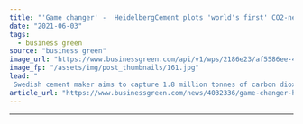```yaml
---
title: "'Game changer' -  HeidelbergCement plots 'world's first' CO2-neutral cement factory"
date: "2021-06-03"
tags: 
  - business green
source: "business green"
image_url: "https://www.businessgreen.com/api/v1/wps/2186e23/af5586ee-4d22-4e37-a20a-b18f4a2a64b1/1/saecke-HeidelbergCement-185x114.jpg"
image_fp: "/assets/img/post_thumbnails/161.jpg"
lead: "
 Swedish cement maker aims to capture 1.8 million tonnes of carbon dioxide from the plant by the end of the decade for storage under the seabed ..."
article_url: "https://www.businessgreen.com/news/4032336/game-changer-heidelbergcement-plots-world-co2-neutral-cement-factory"
---
```


---
